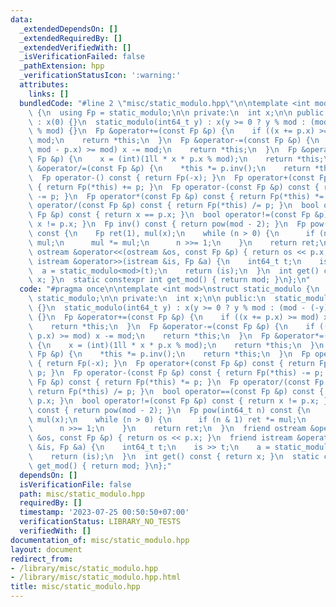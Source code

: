```yaml
---
data:
  _extendedDependsOn: []
  _extendedRequiredBy: []
  _extendedVerifiedWith: []
  _isVerificationFailed: false
  _pathExtension: hpp
  _verificationStatusIcon: ':warning:'
  attributes:
    links: []
  bundledCode: "#line 2 \"misc/static_modulo.hpp\"\n\ntemplate <int mod>\nstruct static_modulo\
    \ {\n  using Fp = static_modulo;\n\n private:\n  int x;\n\n public:\n  static_modulo()\
    \ : x(0) {}\n  static_modulo(int64_t y) : x(y >= 0 ? y % mod : (mod - (-y) % mod)\
    \ % mod) {}\n  Fp &operator+=(const Fp &p) {\n    if ((x += p.x) >= mod) x -=\
    \ mod;\n    return *this;\n  }\n  Fp &operator-=(const Fp &p) {\n    if ((x +=\
    \ mod - p.x) >= mod) x -= mod;\n    return *this;\n  }\n  Fp &operator*=(const\
    \ Fp &p) {\n    x = (int)(1ll * x * p.x % mod);\n    return *this;\n  }\n  Fp\
    \ &operator/=(const Fp &p) {\n    *this *= p.inv();\n    return *this;\n  }\n\
    \  Fp operator-() const { return Fp(-x); }\n  Fp operator+(const Fp &p) const\
    \ { return Fp(*this) += p; }\n  Fp operator-(const Fp &p) const { return Fp(*this)\
    \ -= p; }\n  Fp operator*(const Fp &p) const { return Fp(*this) *= p; }\n  Fp\
    \ operator/(const Fp &p) const { return Fp(*this) /= p; }\n  bool operator==(const\
    \ Fp &p) const { return x == p.x; }\n  bool operator!=(const Fp &p) const { return\
    \ x != p.x; }\n  Fp inv() const { return pow(mod - 2); }\n  Fp pow(int64_t n)\
    \ const {\n    Fp ret(1), mul(x);\n    while (n > 0) {\n      if (n & 1) ret *=\
    \ mul;\n      mul *= mul;\n      n >>= 1;\n    }\n    return ret;\n  }\n  friend\
    \ ostream &operator<<(ostream &os, const Fp &p) { return os << p.x; }\n  friend\
    \ istream &operator>>(istream &is, Fp &a) {\n    int64_t t;\n    is >> t;\n  \
    \  a = static_modulo<mod>(t);\n    return (is);\n  }\n  int get() const { return\
    \ x; }\n  static constexpr int get_mod() { return mod; }\n};\n"
  code: "#pragma once\n\ntemplate <int mod>\nstruct static_modulo {\n  using Fp =\
    \ static_modulo;\n\n private:\n  int x;\n\n public:\n  static_modulo() : x(0)\
    \ {}\n  static_modulo(int64_t y) : x(y >= 0 ? y % mod : (mod - (-y) % mod) % mod)\
    \ {}\n  Fp &operator+=(const Fp &p) {\n    if ((x += p.x) >= mod) x -= mod;\n\
    \    return *this;\n  }\n  Fp &operator-=(const Fp &p) {\n    if ((x += mod -\
    \ p.x) >= mod) x -= mod;\n    return *this;\n  }\n  Fp &operator*=(const Fp &p)\
    \ {\n    x = (int)(1ll * x * p.x % mod);\n    return *this;\n  }\n  Fp &operator/=(const\
    \ Fp &p) {\n    *this *= p.inv();\n    return *this;\n  }\n  Fp operator-() const\
    \ { return Fp(-x); }\n  Fp operator+(const Fp &p) const { return Fp(*this) +=\
    \ p; }\n  Fp operator-(const Fp &p) const { return Fp(*this) -= p; }\n  Fp operator*(const\
    \ Fp &p) const { return Fp(*this) *= p; }\n  Fp operator/(const Fp &p) const {\
    \ return Fp(*this) /= p; }\n  bool operator==(const Fp &p) const { return x ==\
    \ p.x; }\n  bool operator!=(const Fp &p) const { return x != p.x; }\n  Fp inv()\
    \ const { return pow(mod - 2); }\n  Fp pow(int64_t n) const {\n    Fp ret(1),\
    \ mul(x);\n    while (n > 0) {\n      if (n & 1) ret *= mul;\n      mul *= mul;\n\
    \      n >>= 1;\n    }\n    return ret;\n  }\n  friend ostream &operator<<(ostream\
    \ &os, const Fp &p) { return os << p.x; }\n  friend istream &operator>>(istream\
    \ &is, Fp &a) {\n    int64_t t;\n    is >> t;\n    a = static_modulo<mod>(t);\n\
    \    return (is);\n  }\n  int get() const { return x; }\n  static constexpr int\
    \ get_mod() { return mod; }\n};"
  dependsOn: []
  isVerificationFile: false
  path: misc/static_modulo.hpp
  requiredBy: []
  timestamp: '2023-07-25 00:50:50+07:00'
  verificationStatus: LIBRARY_NO_TESTS
  verifiedWith: []
documentation_of: misc/static_modulo.hpp
layout: document
redirect_from:
- /library/misc/static_modulo.hpp
- /library/misc/static_modulo.hpp.html
title: misc/static_modulo.hpp
---
```

